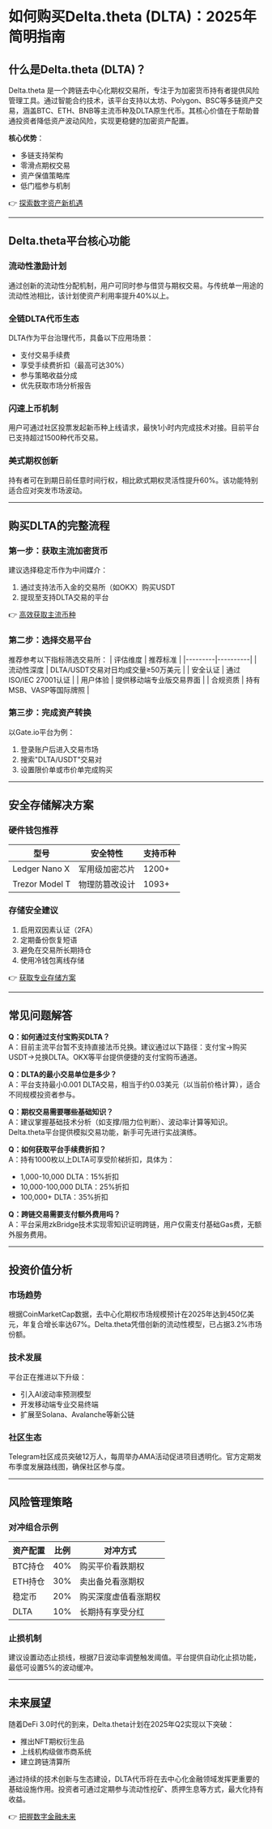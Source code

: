 # 如何购买Delta.theta (DLTA)：2025年简明指南

## 什么是Delta.theta (DLTA)？

Delta.theta 是一个跨链去中心化期权交易所，专注于为加密货币持有者提供风险管理工具。通过智能合约技术，该平台支持以太坊、Polygon、BSC等多链资产交易，涵盖BTC、ETH、BNB等主流币种及DLTA原生代币。其核心价值在于帮助普通投资者降低资产波动风险，实现更稳健的加密资产配置。

**核心优势**：
- 多链支持架构
- 零滑点期权交易
- 资产保值策略库
- 低门槛参与机制

👉 [探索数字资产新机遇](https://bit.ly/okx_welcome)

---

## Delta.theta平台核心功能

### 流动性激励计划
通过创新的流动性分配机制，用户可同时参与借贷与期权交易。与传统单一用途的流动性池相比，该计划使资产利用率提升40%以上。

### 全链DLTA代币生态
DLTA作为平台治理代币，具备以下应用场景：
- 支付交易手续费
- 享受手续费折扣（最高可达30%）
- 参与策略收益分成
- 优先获取市场分析报告

### 闪速上币机制
用户可通过社区投票发起新币种上线请求，最快1小时内完成技术对接。目前平台已支持超过1500种代币交易。

### 美式期权创新
持有者可在到期日前任意时间行权，相比欧式期权灵活性提升60%。该功能特别适合应对突发市场波动。

---

## 购买DLTA的完整流程

### 第一步：获取主流加密货币
建议选择稳定币作为中间媒介：
1. 通过支持法币入金的交易所（如OKX）购买USDT
2. 提现至支持DLTA交易的平台

👉 [高效获取主流币种](https://bit.ly/okx_welcome)

### 第二步：选择交易平台
推荐参考以下指标筛选交易所：
| 评估维度 | 推荐标准 |
|---------|----------|
| 流动性深度 | DLTA/USDT交易对日均成交量≥50万美元 |
| 安全认证 | 通过ISO/IEC 27001认证 |
| 用户体验 | 提供移动端专业版交易界面 |
| 合规资质 | 持有MSB、VASP等国际牌照 |

### 第三步：完成资产转换
以Gate.io平台为例：
1. 登录账户后进入交易市场
2. 搜索"DLTA/USDT"交易对
3. 设置限价单或市价单完成购买

---

## 安全存储解决方案

### 硬件钱包推荐
| 型号 | 安全特性 | 支持币种 |
|------|----------|----------|
| Ledger Nano X | 军用级加密芯片 | 1200+ |
| Trezor Model T | 物理防篡改设计 | 1093+ |

### 存储安全建议
1. 启用双因素认证（2FA）
2. 定期备份恢复短语
3. 避免在交易所长期持仓
4. 使用冷钱包离线存储

👉 [获取专业存储方案](https://bit.ly/okx_welcome)

---

## 常见问题解答

**Q：如何通过支付宝购买DLTA？**  
A：目前主流平台暂不支持直接法币兑换。建议通过以下路径：支付宝→购买USDT→兑换DLTA。OKX等平台提供便捷的支付宝购币通道。

**Q：DLTA的最小交易单位是多少？**  
A：平台支持最小0.001 DLTA交易，相当于约0.03美元（以当前价格计算），适合不同规模投资者参与。

**Q：期权交易需要哪些基础知识？**  
A：建议掌握基础技术分析（如支撑/阻力位判断）、波动率计算等知识。Delta.theta平台提供模拟交易功能，新手可先进行实战演练。

**Q：如何获取平台手续费折扣？**  
A：持有1000枚以上DLTA可享受阶梯折扣，具体为：
- 1,000-10,000 DLTA：15%折扣
- 10,000-100,000 DLTA：25%折扣
- 100,000+ DLTA：35%折扣

**Q：跨链交易需要支付额外费用吗？**  
A：平台采用zkBridge技术实现零知识证明跨链，用户仅需支付基础Gas费，无额外服务费用。

---

## 投资价值分析

### 市场趋势
根据CoinMarketCap数据，去中心化期权市场规模预计在2025年达到450亿美元，年复合增长率达67%。Delta.theta凭借创新的流动性模型，已占据3.2%市场份额。

### 技术发展
平台正在推进以下升级：
- 引入AI波动率预测模型
- 开发移动端专业交易终端
- 扩展至Solana、Avalanche等新公链

### 社区生态
Telegram社区成员突破12万人，每周举办AMA活动促进项目透明化。官方定期发布季度发展路线图，确保社区参与度。

---

## 风险管理策略

### 对冲组合示例
| 资产配置 | 比例 | 对冲方式 |
|----------|------|----------|
| BTC持仓 | 40% | 购买平价看跌期权 |
| ETH持仓 | 30% | 卖出备兑看涨期权 |
| 稳定币 | 20% | 购买深度虚值看涨期权 |
| DLTA | 10% | 长期持有享受分红 |

### 止损机制
建议设置动态止损线，根据7日波动率调整触发阈值。平台提供自动化止损功能，最低可设置5%的波动缓冲。

---

## 未来展望

随着DeFi 3.0时代的到来，Delta.theta计划在2025年Q2实现以下突破：
- 推出NFT期权衍生品
- 上线机构级做市商系统
- 建立跨链清算所

通过持续的技术创新与生态建设，DLTA代币将在去中心化金融领域发挥更重要的基础设施作用。投资者可通过定期参与流动性挖矿、质押生息等方式，最大化持有收益。

👉 [把握数字金融未来](https://bit.ly/okx_welcome)